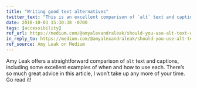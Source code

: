 ```yaml
---
title: "Writing good text alternatives"
twitter_text: "This is an excellent comparison of `alt` text and captions with easily understandable examples and advice. Read it!"
date: 2018-10-03 15:30:38 -0700
tags: [accessibility]
ref_url: https://medium.com/@amyalexandraleak/should-you-use-alt-text-or-a-caption-48311e259ded
in_reply_to: https://medium.com/@amyalexandraleak/should-you-use-alt-text-or-a-caption-48311e259ded
ref_source: Amy Leak on Medium
---
```


Amy Leak offers a straightforward comparison of `alt` text and captions, including some excellent examples of when and how to use each. There’s so much great advice in this article, I won’t take up any more of your time. Go read it!